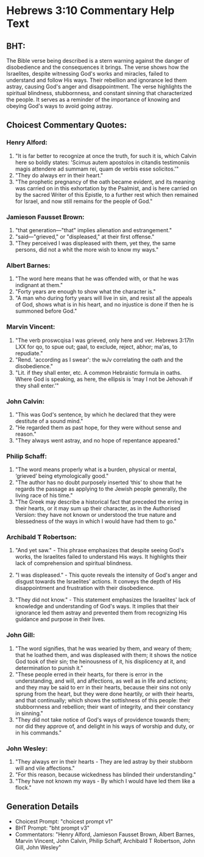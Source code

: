 # Hebrews 3:10 Commentary Help Text

## BHT:
The Bible verse being described is a stern warning against the danger of disobedience and the consequences it brings. The verse shows how the Israelites, despite witnessing God's works and miracles, failed to understand and follow His ways. Their rebellion and ignorance led them astray, causing God's anger and disappointment. The verse highlights the spiritual blindness, stubbornness, and constant sinning that characterized the people. It serves as a reminder of the importance of knowing and obeying God's ways to avoid going astray.

## Choicest Commentary Quotes:
### Henry Alford:
1. "It is far better to recognize at once the truth, for such it is, which Calvin here so boldly states: 'Scimus autem apostolos in citandis testimoniis magis attendere ad summam rei, quam de verbis esse solicitos.'"
2. "They do always err in their heart."
3. "The prophetic pregnancy of the oath became evident, and its meaning was carried on in this exhortation by the Psalmist, and is here carried on by the sacred Writer of this Epistle, to a further rest which then remained for Israel, and now still remains for the people of God."

### Jamieson Fausset Brown:
1. "that generation—"that" implies alienation and estrangement."
2. "said—"grieved," or "displeased," at their first offense."
3. "They perceived I was displeased with them, yet they, the same persons, did not a whit the more wish to know my ways."

### Albert Barnes:
1. "The word here means that he was offended with, or that he was indignant at them."
2. "Forty years are enough to show what the character is."
3. "A man who during forty years will live in sin, and resist all the appeals of God, shows what is in his heart, and no injustice is done if then he is summoned before God."

### Marvin Vincent:
1. "The verb proswcqisa I was grieved, only here and ver. Hebrews 3:17In LXX for qo, to spue out; gaal, to exclude, reject, abhor; ma'as, to repudiate." 
2. "Rend. 'according as I swear': the wJv correlating the oath and the disobedience." 
3. "Lit. if they shall enter, etc. A common Hebraistic formula in oaths. Where God is speaking, as here, the ellipsis is 'may I not be Jehovah if they shall enter.'"

### John Calvin:
1. "This was God's sentence, by which he declared that they were destitute of a sound mind."
2. "He regarded them as past hope, for they were without sense and reason."
3. "They always went astray, and no hope of repentance appeared."

### Philip Schaff:
1. "The word means properly what is a burden, physical or mental, ‘grieved’ being etymologically good."
2. "The author has no doubt purposely inserted ‘this’ to show that he regards the passage as applying to the Jewish people generally, the living race of his time."
3. "The Greek may describe a historical fact that preceded the erring in their hearts, or it may sum up their character, as in the Authorised Version: they have not known or understood the true nature and blessedness of the ways in which I would have had them to go."

### Archibald T Robertson:
1. "And yet saw." - This phrase emphasizes that despite seeing God's works, the Israelites failed to understand His ways. It highlights their lack of comprehension and spiritual blindness.

2. "I was displeased." - This quote reveals the intensity of God's anger and disgust towards the Israelites' actions. It conveys the depth of His disappointment and frustration with their disobedience.

3. "They did not know." - This statement emphasizes the Israelites' lack of knowledge and understanding of God's ways. It implies that their ignorance led them astray and prevented them from recognizing His guidance and purpose in their lives.

### John Gill:
1. "The word signifies, that he was wearied by them, and weary of them; that he loathed them, and was displeased with them; it shows the notice God took of their sin; the heinousness of it, his displicency at it, and determination to punish it."
2. "These people erred in their hearts, for there is error in the understanding, and will, and affections, as well as in life and actions; and they may be said to err in their hearts, because their sins not only sprung from the heart, but they were done heartily, or with their hearts, and that continually; which shows the sottishness of this people: their stubbornness and rebellion; their want of integrity, and their constancy in sinning."
3. "They did not take notice of God's ways of providence towards them; nor did they approve of, and delight in his ways of worship and duty, or in his commands."

### John Wesley:
1. "They always err in their hearts - They are led astray by their stubborn will and vile affections." 
2. "For this reason, because wickedness has blinded their understanding."
3. "They have not known my ways - By which I would have led them like a flock."


## Generation Details
- Choicest Prompt: "choicest prompt v1"
- BHT Prompt: "bht prompt v3"
- Commentators: "Henry Alford, Jamieson Fausset Brown, Albert Barnes, Marvin Vincent, John Calvin, Philip Schaff, Archibald T Robertson, John Gill, John Wesley"
